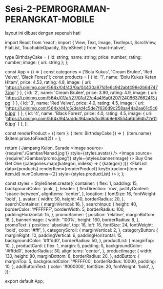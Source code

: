 # Sesi-2-PEMROGRAMAN-PERANGKAT-MOBILE
layout ini dibuat dengan sepenuh hati

import React from 'react';
import { View, Text, Image, TextInput, ScrollView, FlatList, TouchableOpacity, StyleSheet } from 'react-native';

type BirthdayCake = {
  id: string;
  name: string;
  price: number;
  rating: number;
  image: { uri: string };
};

const App = () => {
  const categories = ['Bolu Kukus', 'Cream Brulee', 'Red Velvet', 'Black Forest'];
  const products = [
    { id: '1', name: 'Bolu Kukus Ketan Hitam', price: 4.53, rating: 4.8, image: { uri: 'https://i.pinimg.com/564x/04/43/0a/04430a97fd1e6c942abf498e2b647477.jpg' } },
    { id: '2', name: 'Cream Brulee', price: 3.90, rating: 4.9, image: { uri: 'https://i.pinimg.com/564x/01/af/27/01af27c4a4f6a0f207f24086376624f3.jpg' } },
    { id: '3', name: 'Red Velvet', price: 4.0, rating: 4.5, image: { uri: 'https://i.pinimg.com/564x/d4/c5/de/d4c5de7f636d9c258aa44a2aa61c5c6b.jpg' } },
    { id: '4', name: 'Black Forest', price: 4.0, rating: 4.5, image: { uri: 'https://i.pinimg.com/564x/94/aa/dc/94aadc1cd9ab9e68554a6b56db72e116.jpg' } },
  ];

  const renderProduct = ({ item }: { item: BirthdayCake }) => (
    <View style={styles.productCard}>
      <Image source={item.image} style={styles.productImage} />
      <Text>{item.name}</Text>
      <Text>${item.price.toFixed(2)}</Text>
      <TouchableOpacity style={styles.addButton}>
        <Text style={styles.addButtonText}>+</Text>
      </TouchableOpacity>
    </View>
  );

  return (
    <View style={styles.container}>
      <View style={styles.header}>
        <View>
          <Text style={styles.location}>Jampang Kulon, Surade</Text>
        </View>
        <Image source={require('./Gambar/Nanad.jpg')} style={styles.avatar} />
      </View>
      <View style={styles.searchContainer}>
        <TextInput style={styles.searchInput} placeholder=" Search Brithday Cake" />
      </View>
      <View style={styles.promoBanner}>
        <Image source={require('./Gambar/promo.jpeg')} style={styles.bannerImage} />
        <Text style={styles.promoText}> Buy One Get One</Text>
      </View>
      <ScrollView horizontal={true} style={styles.categoryScroll}>
        {categories.map((kategori, indeks) => (
          <TouchableOpacity key={indeks} style={styles.categoryButton}>
            <Text>{kategori}</Text>
          </TouchableOpacity>
        ))}
      </ScrollView>
      <FlatList
        data={products}
        renderItem={renderProduct}
        keyExtractor={item => item.id}
        numColumns={2}
        style={styles.productList}
      />
    </View>
  );
};

const styles = StyleSheet.create({
  container: {
    flex: 1,
    padding: 15,
    backgroundColor: 'pink',
  },
  header: {
    flexDirection: 'row',
    justifyContent: 'space-between',
    alignItems: 'center',
  },
  location: {
    fontSize: 16,
    fontWeight: 'bold',
  },
  avatar: {
    width: 50,
    height: 40,
    borderRadius: 20,
  },
  searchContainer: {
    marginVertical: 16,
  },
  searchInput: {
    height: 40,
    borderColor: '#FFFFFF',
    borderWidth: 5,
    borderRadius: 100,
    paddingHorizontal: 15,
  },
  promoBanner: {
    position: 'relative',
    marginBottom: 16,
  },
  bannerImage: {
    width: '100%',
    height: 160,
    borderRadius: 8,
  },
  promoText: {
    position: 'absolute',
    top: 16,
    left: 16,
    fontSize: 24,
    fontWeight: 'bold',
    color: '#fff',
  },
  categoryScroll: {
    marginVertical: 2,
  },
  categoryButton: {
    marginRight: 10,
    paddingVertical: 6,
    paddingHorizontal: 15,
    backgroundColor: '#fffdd0',
    borderRadius: 50,
  },
  productList: {
    marginTop: 10,
  },
  productCard: {
    flex: 1,
    margin: 5,
    padding: 5,
    backgroundColor: '#fffdd0',
    borderRadius: 30,
    alignItems: 'center',
  },
  productImage: {
    width: 130,
    height: 80,
    marginBottom: 8,
    borderRadius: 20,
  },
  addButton: {
    marginTop: 5,
    backgroundColor: '#FFFF00',
    borderRadius: 10000,
    padding: 10,
  },
  addButtonText: {
    color: '#000000',
    fontSize: 20,
    fontWeight: 'bold',
  },
});

export default App;
  
   
    
